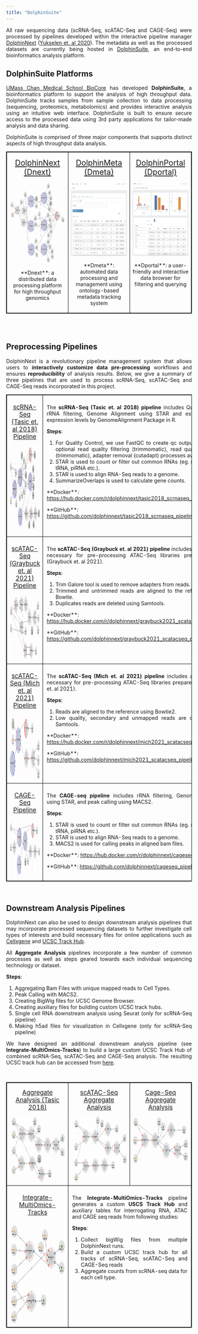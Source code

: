 ```yaml
---
title: "DolphinSuite"
---
```


<style>
table, th, td {
  border: 1px solid black;
  border-collapse: collapse;
}
body {
text-align: justify}
</style>

All raw sequencing data (scRNA-Seq, scATAC-Seq and CAGE-Seq) were processed by pipelines developed within the interactive pipeline manager [DolphinNext](./dolphinsuite.html) ([Yukselen et. al 2020](https://bmcgenomics.biomedcentral.com/articles/10.1186/s12864-020-6714-x)). The metadata as well as the processed datasets are currently being hosted in [DolphinSuite](./dolphinsuite.html), an end-to-end bioinformatics analysis platform.

## DolphinSuite Platforms

<a href="https://www.umassmed.edu/biocore/" target="_blank">UMass Chan Medical School BioCore</a> has developed **DolphinSuite**, a bioinformatics platform to support the analysis of high throughput data. DolphinSuite tracks samples from sample collection to data processing (sequencing, proteomics, metabolomics) and provides interactive analysis using an intuitive web interface. DolphinSuite is built to ensure secure access to the processed data using 3rd party applications for tailor-made analysis and data sharing. 

DolphinSuite is comprised of three major components that supports distinct aspects of high throughput data analysis. 
      
<table>
<tbody>
  <tr>
   <td style="text-align:center;width:33%; vertical-align: text-top;"> 
      <p> <a href="https://dnext.dolphinnext.com" target="_blank" style="font-size: 1.5em;">DolphinNext (Dnext)</a> </p>
      <img width="300" height="220" src="./images/dolphinnext.png" class="center">
      <br>
      <p> **Dnext**: a distributed data processing platform for high throughput genomics </p>
   </td>
   <td style="text-align:center;width:33%; vertical-align: text-top;"> 
      <p> <a href="https://dmeta.dolphinnext.com" target="_blank" style="font-size: 1.5em;">DolphinMeta (Dmeta)</a> </p>
      <img width="300" height="200" src="./images/dmeta.png" class="center">
      <br>
      <p> **Dmeta**: automated data processing and management using ontology-based metadata tracking system </p>
   </td>
   <td style="text-align:center; width:33%; vertical-align: text-top;"> 
      <p> <a href="https://dportal.dolphinnext.com" target="_blank" style="font-size: 1.5em;">DolphinPortal (Dportal)</a> </p>
      <img width="300" height="200" src="./images/dportal.png" class="center">
      <br>
      <p> **Dportal**: a user-friendly and interactive data browser for filtering and querying</p>
   </td>
  </tr>
</tbody>
</table>

<br>
<br>

## Preprocessing Pipelines

DolphinNext is a revolutionary pipeline management system that allows users to <strong>interactively customize data pre-processing</strong> workflows and ensures <strong>reproducibility</strong> of analysis results. Below, we give a summary of three pipelines that are used to process scRNA-Seq, scATAC-Seq and CAGE-Seq reads incorporated in this project. 

<table>
<tbody>
  <tr>
   <td style="text-align:center;width:40%; vertical-align: text-top;"> 
      <p> <a href="https://dnext.dolphinnext.com/index.php?np=1&id=12" target="_blank" style="font-size: 1.2em;">scRNA-Seq (Tasic et. al 2018) Pipeline</a> </p>
      <img width="400" height="240" src="./images/scRNA-Seq pipeline.png" class="center">
      <br>
   </td>
   <td style="width:60%; vertical-align: text-top; padding: 10px"> 
      <p> The <strong>scRNA-Seq (Tasic et. al 2018) pipeline</strong> includes Quality Control, rRNA filtering, Genome Alignment using STAR and estimates gene expression levels by GenomeAlignment Package in R. </p>
      <p> <strong>Steps</strong>: </p>
      <ol>
         <li>For Quality Control, we use FastQC to create qc outputs. There are optional read quality filtering (trimmomatic), read quality trimming (trimmomatic), adapter removal (cutadapt) processes available.</li>
         <li>STAR is used to count or filter out common RNAs (eg. rRNA, miRNA, tRNA, piRNA etc.).</li>
         <li>STAR is used to align RNA-Seq reads to a genome.</li>
         <li>SummarizeOverlaps is used to calculate gene counts.</li>
      </ol>
      <p style="margin : 0; padding-top:0;">**Docker**: <a href="https://hub.docker.com/r/dolphinnext/tasic2018_scrnaseq_pipeline" target="_blank">https://hub.docker.com/r/dolphinnext/tasic2018_scrnaseq_pipeline</a></p>
      <p>**GitHub**: <a href="https://github.com/dolphinnext/tasic2018_scrnaseq_pipeline" target="_blank">https://github.com/dolphinnext/tasic2018_scrnaseq_pipeline</a> </li></p>
   </td>
  </tr>
  <tr>
   <td style="text-align:center;width:40%; vertical-align: text-top;"> 
      <p> <a href="https://dnext.dolphinnext.com/index.php?np=1&id=18" target="_blank" style="font-size: 1.2em;">scATAC-Seq (Graybuck et. al 2021) Pipeline</a> </p>
      <img width="400" height="180" src="./images/scATAC-Seq pipeline.png" class="center">
      <br>
   </td>
   <td style="width:60%; vertical-align: text-top; padding: 10px"> 
      <p> The <strong>scATAC-Seq (Graybuck et. al 2021) pipeline</strong> includes a set of tools necessary for pre-processing ATAC-Seq libraries prepared as in (Graybuck et. al 2021).</p>
      <p> <strong>Steps</strong>: </p>
      <ol>
         <li>Trim Galore tool is used to remove adapters from reads.</li>
         <li>Trimmed and untrimmed reads are aligned to the reference using Bowtie.</li>
         <li>Duplicates reads are deleted using Samtools.</li>
      </ol>
      <p style="margin : 0; padding-top:0;">**Docker**: <a href="https://hub.docker.com/r/dolphinnext/graybuck2021_scatacseq_pipeline " target="_blank">https://hub.docker.com/r/dolphinnext/graybuck2021_scatacseq_pipeline </a></p>
      <p>**GitHub**: <a href="https://github.com/dolphinnext/graybuck2021_scatacseq_pipeline " target="_blank">https://github.com/dolphinnext/graybuck2021_scatacseq_pipeline </a> </li></p>
   </td>
  </tr>
    <tr>
   <td style="text-align:center;width:40%; vertical-align: text-top;"> 
      <p> <a href="https://dnext.dolphinnext.com/index.php?np=1&id=38" target="_blank" style="font-size: 1.2em;">scATAC-Seq (Mich et. al 2021) Pipeline</a> </p>
      <img width="400" height="180" src="./images/mich pipeline.png" class="center">
      <br>
   </td>
   <td style="width:60%; vertical-align: text-top; padding: 10px"> 
      <p> The <strong>scATAC-Seq (Mich et. al 2021) pipeline</strong> includes a set of tools necessary for pre-processing ATAC-Seq libraries prepared as in (Mich et. al 2021).</p>
      <p> <strong>Steps</strong>: </p>
      <ol>
         <li>Reads are aligned to the reference using Bowtie2.</li>
         <li>Low quality, secondary and unmapped reads are deleted using Samtools.</li>
      </ol>
      <p style="margin : 0; padding-top:0;">**Docker**: <a href="https://hub.docker.com/r/dolphinnext/mich2021_scatacseq_pipeline " target="_blank">https://hub.docker.com/r/dolphinnext/mich2021_scatacseq_pipeline </a></p>
      <p>**GitHub**: <a href="https://github.com/dolphinnext/mich2021_scatacseq_pipeline " target="_blank">https://github.com/dolphinnext/mich2021_scatacseq_pipeline </a> </li></p>
   </td>
  </tr>
  
  <tr>
   <td style="text-align:center;width:40%; vertical-align: text-top;"> 
      <p> <a href="https://dnext.dolphinnext.com/index.php?np=1&id=21" target="_blank" style="font-size: 1.2em;">CAGE-Seq Pipeline</a> </p>
      <img width="400" height="160" src="./images/CAGE-Seq pipeline.png" class="center">
      <br>
   </td>
   <td style="width:60%; vertical-align: text-top; padding: 10px"> 
      <p> The <strong>CAGE-seq pipeline</strong> includes rRNA filtering, Genome Alignment using STAR, and peak calling using MACS2. </p>
      <p> <strong>Steps</strong>: </p>
      <ol>
         <li>STAR is used to count or filter out common RNAs (eg. rRNA, miRNA, tRNA, piRNA etc.).</li>
         <li>STAR is used to align RNA-Seq reads to a genome.</li>
         <li>MACS2 is used for calling peaks in aligned bam files.</li>
      </ol>
      <p style="margin : 0; padding-top:0;">**Docker**: <a href="https://hub.docker.com/r/dolphinnext/cageseq_pipeline" target="_blank">https://hub.docker.com/r/dolphinnext/cageseq_pipeline</a></p>
      <p>**GitHub**: <a href="https://github.com/dolphinnext/cageseq_pipeline" target="_blank">https://github.com/dolphinnext/cageseq_pipeline</a> </li></p>
   </td>
  </tr>
</tbody>
</table>

<br>

## Downstream Analysis Pipelines

DolphinNext can also be used to design downstream analysis pipelines that may incorporate processed sequencing datasets to further investigate 
cell types of interests and build necessary files for online applications such as [Cellxgene](./cellxgenebrowser.html) and [UCSC Track Hub](./ucscbrowser.html). 

All **Aggregate Analysis** pipelines incorporate a few number of common processes as well as steps geared towards each individual sequencing technology or dataset. 

<p> <strong>Steps</strong>: </p>
<ol>
   <li>Aggregating Bam Files with unique mapped reads to Cell Types.</li>
   <li>Peak Calling with MACS2.</li>
   <li>Creating BigWig files for UCSC Genome Browser.</li>
   <li>Creating auxiliary files for building custom UCSC track hubs.</li>
   <li>Single cell RNA downstream analysis using Seurat (only for scRNA-Seq pipeline)</li>
   <li>Making h5ad files for visualization in Cellxgene (only for scRNA-Seq pipeline)</li>
</ol>

We have designed an additional downstream analysis pipeline (see <strong>Integrate-MultiOmics-Tracks</strong>) to build a large custom UCSC Track Hub of combined scRNA-Seq, scATAC-Seq and CAGE-Seq analysis. The resulting UCSC track hub can be accessed from [here](./ucscbrowser.html). 

<br>
<table>
<tbody>
  <tr>
    <td style="text-align:center;width:33%; vertical-align: text-top;"> 
      <p> <a href="https://dnext.dolphinnext.com/index.php?np=1&id=20" target="_blank" style="font-size: 1.2em;">Aggregate Analysis (Tasic 2018)</a> </p>
      <img width="300" height="180" src="./images/aggregate Tasic.png" class="center">
   </td>
   <td style="text-align:center; width:33%; vertical-align: text-top;"> 
      <p> <a href="https://dnext.dolphinnext.com/index.php?np=1&id=19" target="_blank" style="font-size: 1.2em;">scATAC-Seq Aggregate Analysis</a> </p>
      <img width="300" height="180" src="./images/aggregate Graybuck.png" class="center">
   </td>
   <td style="text-align:center;width:33%; vertical-align: text-top;"> 
      <p> <a href="https://dnext.dolphinnext.com/index.php?np=1&id=22" target="_blank" style="font-size: 1.2em;">Cage-Seq Aggregate Analysis</a> </p>
      <img width="300" height="130" src="./images/aggregate CAGE-Seq.png" class="center">
   </td>
  </tr>
  <tr>
   <td style="text-align:center;width:33%; vertical-align: text-top;"> 
      <p> <a href="https://dnext.dolphinnext.com/index.php?np=1&id=23" target="_blank" style="font-size: 1.2em;">Integrate-MultiOmics-Tracks</a> </p>
      <img width="300" height="280" src="./images/multi-omics pipeline.png" class="center">
      <br>
   </td>
   <td colspan=2 style="width:66%; vertical-align: text-top; padding: 10px"> 
      <p> The <strong>Integrate-MultiOmics-Tracks</strong> pipeline generates a custom <strong>USCS Track Hub</strong> and auxiliary tables for interrogating RNA, ATAC and CAGE seq reads from following studies: </p>
      <!-- <ol> -->
      <!--    <li>ATAC-seq (Graybuck et. al 2021): Enhancer viruses for combinatorial cell-subclass- specific labeling.</li> -->
      <!--    <li>RNA-seq (Tasic et. al 2018): Shared and distinct transcriptomic cell types across neocortical areas.</li> -->
      <!--    <li>CAGE-seq: FANTOM5 CAGE profiles of human and mouse samples.</li> -->
      <!-- </ol> -->
      <p> <strong>Steps</strong>: </p>
      <ol>
         <li>Collect bigWig files from multiple DolphinNext runs.</li>
         <li>Build a custom UCSC track hub for all tracks of scRNA-Seq, scATAC-Seq and CAGE-Seq reads</li>
         <li>Aggregate counts from scRNA-seq data for each cell type.</li>
      </ol>
   </td>
  </tr>
</tbody>
</table>
<br>
